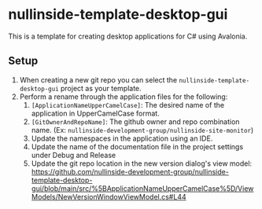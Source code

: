 # nullinside-template-desktop-gui

This is a template for creating desktop applications for C# using Avalonia.

## Setup

1. When creating a new git repo you can select the `nullinside-template-desktop-gui` project as your template.
2. Perform a rename through the application files for the following:
	1. `[ApplicationNameUpperCamelCase]`: The desired name of the application in UpperCamelCase format.
	2. `[GitOwnerAndRepoName]`: The github owner and repo combination name. (Ex: `nullinside-development-group/nullinside-site-monitor`)
	3. Update the namespaces in the application using an IDE.
	4. Update the name of the documentation file in the project settings under Debug and Release
 	5. Update the git repo location in the new version dialog's view model: https://github.com/nullinside-development-group/nullinside-template-desktop-gui/blob/main/src/%5BApplicationNameUpperCamelCase%5D/ViewModels/NewVersionWindowViewModel.cs#L44
